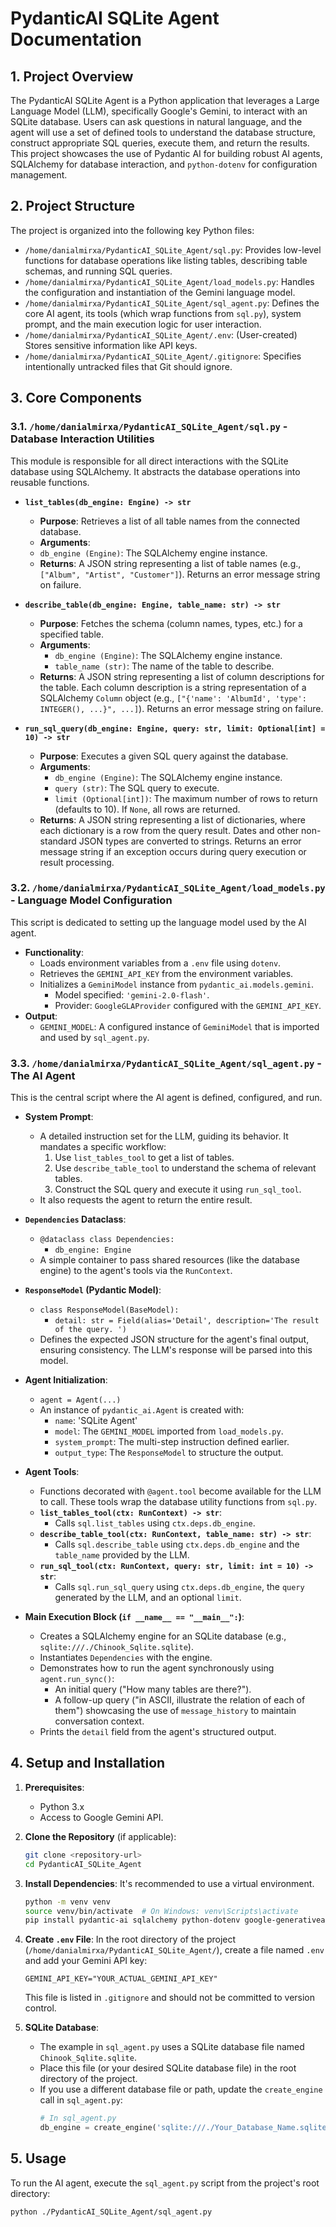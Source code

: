 # PydanticAI SQLite Agent Documentation

## 1. Project Overview

The PydanticAI SQLite Agent is a Python application that leverages a Large Language Model (LLM), specifically Google's Gemini, to interact with an SQLite database. Users can ask questions in natural language, and the agent will use a set of defined tools to understand the database structure, construct appropriate SQL queries, execute them, and return the results. This project showcases the use of Pydantic AI for building robust AI agents, SQLAlchemy for database interaction, and `python-dotenv` for configuration management.

## 2. Project Structure

The project is organized into the following key Python files:

- `/home/danialmirxa/PydanticAI_SQLite_Agent/sql.py`: Provides low-level functions for database operations like listing tables, describing table schemas, and running SQL queries.
- `/home/danialmirxa/PydanticAI_SQLite_Agent/load_models.py`: Handles the configuration and instantiation of the Gemini language model.
- `/home/danialmirxa/PydanticAI_SQLite_Agent/sql_agent.py`: Defines the core AI agent, its tools (which wrap functions from `sql.py`), system prompt, and the main execution logic for user interaction.
- `/home/danialmirxa/PydanticAI_SQLite_Agent/.env`: (User-created) Stores sensitive information like API keys.
- `/home/danialmirxa/PydanticAI_SQLite_Agent/.gitignore`: Specifies intentionally untracked files that Git should ignore.

## 3. Core Components

### 3.1. `/home/danialmirxa/PydanticAI_SQLite_Agent/sql.py` - Database Interaction Utilities

This module is responsible for all direct interactions with the SQLite database using SQLAlchemy. It abstracts the database operations into reusable functions.

- **`list_tables(db_engine: Engine) -> str`**
    - **Purpose**: Retrieves a list of all table names from the connected database.
    - **Arguments**:
    - `db_engine (Engine)`: The SQLAlchemy engine instance.
    - **Returns**: A JSON string representing a list of table names (e.g., `["Album", "Artist", "Customer"]`). Returns an error message string on failure.

- **`describe_table(db_engine: Engine, table_name: str) -> str`**
    - **Purpose**: Fetches the schema (column names, types, etc.) for a specified table.
    - **Arguments**:
        - `db_engine (Engine)`: The SQLAlchemy engine instance.
        - `table_name (str)`: The name of the table to describe.
    - **Returns**: A JSON string representing a list of column descriptions for the table. Each column description is a string representation of a SQLAlchemy `Column` object (e.g., `["{'name': 'AlbumId', 'type': INTEGER(), ...}", ...]`). Returns an error message string on failure.

- **`run_sql_query(db_engine: Engine, query: str, limit: Optional[int] = 10) -> str`**
    - **Purpose**: Executes a given SQL query against the database.
    - **Arguments**:
        - `db_engine (Engine)`: The SQLAlchemy engine instance.
        - `query (str)`: The SQL query to execute.
        - `limit (Optional[int])`: The maximum number of rows to return (defaults to 10). If `None`, all rows are returned.
    - **Returns**: A JSON string representing a list of dictionaries, where each dictionary is a row from the query result. Dates and other non-standard JSON types are converted to strings. Returns an error message string if an exception occurs during query execution or result processing.

### 3.2. `/home/danialmirxa/PydanticAI_SQLite_Agent/load_models.py` - Language Model Configuration

This script is dedicated to setting up the language model used by the AI agent.

- **Functionality**:
    -   Loads environment variables from a `.env` file using `dotenv`.
    -   Retrieves the `GEMINI_API_KEY` from the environment variables.
    -   Initializes a `GeminiModel` instance from `pydantic_ai.models.gemini`.
        -   Model specified: `'gemini-2.0-flash'`.
        -   Provider: `GoogleGLAProvider` configured with the `GEMINI_API_KEY`.
- **Output**:
    - `GEMINI_MODEL`: A configured instance of `GeminiModel` that is imported and used by `sql_agent.py`.

### 3.3. `/home/danialmirxa/PydanticAI_SQLite_Agent/sql_agent.py` - The AI Agent

This is the central script where the AI agent is defined, configured, and run.

- **System Prompt**:
    -   A detailed instruction set for the LLM, guiding its behavior. It mandates a specific workflow:
        1.  Use `list_tables_tool` to get a list of tables.
        2.  Use `describe_table_tool` to understand the schema of relevant tables.
        3.  Construct the SQL query and execute it using `run_sql_tool`.
    -   It also requests the agent to return the entire result.

- **`Dependencies` Dataclass**:
    - `@dataclass class Dependencies:`
        - `db_engine: Engine`
    -   A simple container to pass shared resources (like the database engine) to the agent's tools via the `RunContext`.

- **`ResponseModel` (Pydantic Model)**:
    - `class ResponseModel(BaseModel):`
        - `detail: str = Field(alias='Detail', description='The result of the query. ')`
    -   Defines the expected JSON structure for the agent's final output, ensuring consistency. The LLM's response will be parsed into this model.

- **Agent Initialization**:
    - `agent = Agent(...)`
    -   An instance of `pydantic_ai.Agent` is created with:
        - `name`: 'SQLite Agent'
        - `model`: The `GEMINI_MODEL` imported from `load_models.py`.
        - `system_prompt`: The multi-step instruction defined earlier.
        - `output_type`: The `ResponseModel` to structure the output.

- **Agent Tools**:
    -   Functions decorated with `@agent.tool` become available for the LLM to call. These tools wrap the database utility functions from `sql.py`.
    - **`list_tables_tool(ctx: RunContext) -> str`**:
        -   Calls `sql.list_tables` using `ctx.deps.db_engine`.
    - **`describe_table_tool(ctx: RunContext, table_name: str) -> str`**:
        -   Calls `sql.describe_table` using `ctx.deps.db_engine` and the `table_name` provided by the LLM.
    - **`run_sql_tool(ctx: RunContext, query: str, limit: int = 10) -> str`**:
        -   Calls `sql.run_sql_query` using `ctx.deps.db_engine`, the `query` generated by the LLM, and an optional `limit`.

- **Main Execution Block (`if __name__ == "__main__":`)**:
    -   Creates a SQLAlchemy engine for an SQLite database (e.g., `sqlite:///./Chinook_Sqlite.sqlite`).
    -   Instantiates `Dependencies` with the engine.
    -   Demonstrates how to run the agent synchronously using `agent.run_sync()`:
        -   An initial query ("How many tables are there?").
        -   A follow-up query ("in ASCII, illustrate the relation of each of them") showcasing the use of `message_history` to maintain conversation context.
    -   Prints the `detail` field from the agent's structured output.

## 4. Setup and Installation

1.  **Prerequisites**:
    -   Python 3.x
    -   Access to Google Gemini API.

2.  **Clone the Repository** (if applicable):
    ```bash
    git clone <repository-url>
    cd PydanticAI_SQLite_Agent
    ```

3.  **Install Dependencies**:
    It's recommended to use a virtual environment.
    ```bash
    python -m venv venv
    source venv/bin/activate  # On Windows: venv\Scripts\activate
    pip install pydantic-ai sqlalchemy python-dotenv google-generativeai
    ```

4.  **Create `.env` File**:
    In the root directory of the project (`/home/danialmirxa/PydanticAI_SQLite_Agent/`), create a file named `.env` and add your Gemini API key:
    ```env
    GEMINI_API_KEY="YOUR_ACTUAL_GEMINI_API_KEY"
    ```
    This file is listed in `.gitignore` and should not be committed to version control.

5.  **SQLite Database**:
    -   The example in `sql_agent.py` uses a SQLite database file named `Chinook_Sqlite.sqlite`.
    -   Place this file (or your desired SQLite database file) in the root directory of the project.
    -   If you use a different database file or path, update the `create_engine` call in `sql_agent.py`:
        ```python
        # In sql_agent.py
        db_engine = create_engine('sqlite:///./Your_Database_Name.sqlite')
        ```

## 5. Usage

To run the AI agent, execute the `sql_agent.py` script from the project's root directory:

```bash
python ./PydanticAI_SQLite_Agent/sql_agent.py
